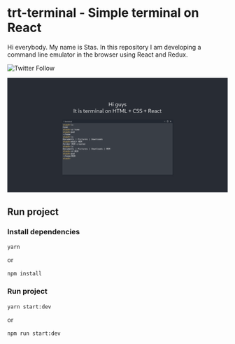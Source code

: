 # trt-terminal - Simple terminal on React

Hi everybody. My name is Stas. In this repository I am developing a command line emulator in the browser using React and Redux.

![Twitter Follow](https://img.shields.io/twitter/follow/StasJDM?style=social)

![Image](/public/screen.png)

## Run project

### Install dependencies

```
yarn
```

or

```
npm install
```

### Run project

```
yarn start:dev
```

or

```
npm run start:dev
```
